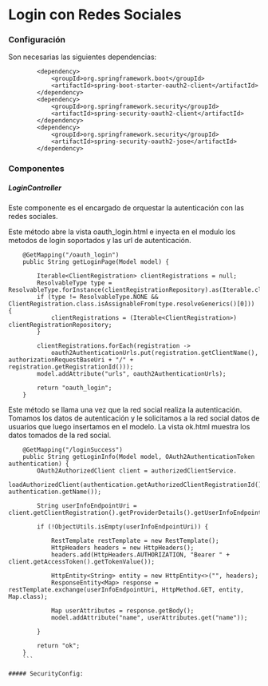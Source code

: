 # Login con Redes Sociales

### Configuración

Son necesarias las siguientes dependencias: 

```
		<dependency>
		    <groupId>org.springframework.boot</groupId>
		    <artifactId>spring-boot-starter-oauth2-client</artifactId>
		</dependency>
		<dependency>
		    <groupId>org.springframework.security</groupId>
		    <artifactId>spring-security-oauth2-client</artifactId>
		</dependency>
		<dependency>
		    <groupId>org.springframework.security</groupId>
		    <artifactId>spring-security-oauth2-jose</artifactId>
		</dependency>
```


### Componentes

##### LoginController

Este componente es el encargado de orquestar la autenticación con las redes sociales. 

Este método abre la vista oauth_login.html e inyecta en el modulo los metodos de login soportados y las url de autenticación. 
```
    @GetMapping("/oauth_login")
	public String getLoginPage(Model model) {

		Iterable<ClientRegistration> clientRegistrations = null;
		ResolvableType type = ResolvableType.forInstance(clientRegistrationRepository).as(Iterable.class);
		if (type != ResolvableType.NONE && ClientRegistration.class.isAssignableFrom(type.resolveGenerics()[0])) {
			clientRegistrations = (Iterable<ClientRegistration>) clientRegistrationRepository;
		}

		clientRegistrations.forEach(registration -> 
			oauth2AuthenticationUrls.put(registration.getClientName(), authorizationRequestBaseUri + "/" + registration.getRegistrationId()));
		model.addAttribute("urls", oauth2AuthenticationUrls);

		return "oauth_login";
	}
```

Este método se llama una vez que la red social realiza la autenticación. Tomamos los datos de autenticación y le solicitamos a la red social datos de usuarios que luego insertamos en el modelo. La vista ok.html muestra los datos tomados de la red social. 

```
	@GetMapping("/loginSuccess")
	public String getLoginInfo(Model model, OAuth2AuthenticationToken authentication) {
		OAuth2AuthorizedClient client = authorizedClientService.
				loadAuthorizedClient(authentication.getAuthorizedClientRegistrationId(), authentication.getName());

		String userInfoEndpointUri = client.getClientRegistration().getProviderDetails().getUserInfoEndpoint().getUri();

		if (!ObjectUtils.isEmpty(userInfoEndpointUri)) {
			
			RestTemplate restTemplate = new RestTemplate();
			HttpHeaders headers = new HttpHeaders();
			headers.add(HttpHeaders.AUTHORIZATION, "Bearer " + client.getAccessToken().getTokenValue());
			
			HttpEntity<String> entity = new HttpEntity<>("", headers);
			ResponseEntity<Map> response = restTemplate.exchange(userInfoEndpointUri, HttpMethod.GET, entity, Map.class);
			
			Map userAttributes = response.getBody();
			model.addAttribute("name", userAttributes.get("name"));
			
		}

		return "ok";
	}
	```

##### SecurityConfig: 


